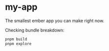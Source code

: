 # my-app


The smallest ember app you can make right now.


Checking bundle breakdown:
```bash
pnpm build
pnpm explore
```
